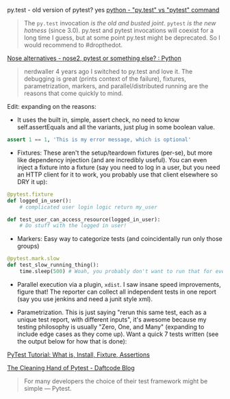 
py.test - old version of pytest? yes
[python - "py.test" vs "pytest" command](https://stackoverflow.com/questions/39495429/py-test-vs-pytest-command)
>The `py.test` invocation *is the old and busted joint*. `pytest` *is the new hotness* (since 3.0). py.test and pytest invocations will coexist for a long time I guess, but at some point py.test might be deprecated. So I would recommend to #dropthedot.

[Nose alternatives - nose2, pytest or something else? : Python ](https://www.reddit.com/r/Python/comments/3ys29v/nose_alternatives_nose2_pytest_or_something_else/)

>nerdwaller 4 years ago I switched to py.test and love it. The debugging is great (prints context of the failure), fixtures, parametrization, markers, and parallel/distributed running are the reasons that come quickly to mind.

Edit: expanding on the reasons:
* It uses the built in, simple, assert check, no need to know self.assertEquals and all the variants, just plug in some boolean value.
```py
assert 1 == 1, 'This is my error message, which is optional'
```

* Fixtures: These aren't the setup/teardown fixtures (per-se), but more like dependency injection (and are incredibly useful). You can even inject a fixture into a fixture (say you need to log in a user, but you need an HTTP client for it to work, you probably use that client elsewhere so DRY it up):
```py
@pytest.fixture 
def logged_in_user(): 
    # complicated user login logic return my_user

def test_user_can_access_resource(logged_in_user): 
    # Do stuff with the logged in user!
```

* Markers: Easy way to categorize tests (and coincidentally run only those groups)
```py
@pytest.mark.slow 
def test_slow_running_thing(): 
    time.sleep(500) # Woah, you probably don't want to run that for every check in...
```

* Parallel execution via a plugin, `xdist`. I saw insane speed improvements, figure that! The reporter can collect all independent tests in one report (say you use jenkins and need a junit style xml).

* Parametrization. This is just saying "rerun this same test, each as a unique test report, with different inputs", it's awesome because my testing philosophy is usually "Zero, One, and Many" (expanding to include edge cases as they come up). Want a quick 7 tests written (see the output below for how that is done):

[PyTest Tutorial: What is, Install, Fixture, Assertions ](https://www.guru99.com/pytest-tutorial.html)

[The Cleaning Hand of Pytest - Daftcode Blog ](https://blog.daftcode.pl/the-cleaning-hand-of-pytest-28f434f4b684)
>For many developers the choice of their test framework might be simple — Pytest.

